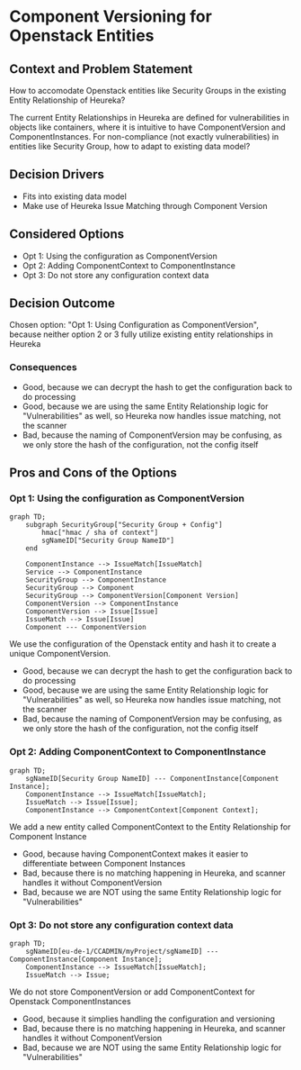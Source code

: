 # Component Versioning for Openstack Entities

## Context and Problem Statement

How to accomodate Openstack entities like Security Groups in the existing Entity Relationship of Heureka? 

The current Entity Relationships in Heureka are defined for vulnerabilities in objects like containers, where it is intuitive to have ComponentVersion and ComponentInstances. For non-compliance (not exactly vulnerabilities) in entities like Security Group, how to adapt to existing data model?

## Decision Drivers

* Fits into existing data model 
* Make use of Heureka Issue Matching through Component Version

## Considered Options

* Opt 1: Using the configuration as ComponentVersion
* Opt 2: Adding ComponentContext to ComponentInstance
* Opt 3: Do not store any configuration context data

## Decision Outcome

Chosen option: "Opt 1: Using Configuration as ComponentVersion", because neither option 2 or 3 fully utilize existing entity relationships in Heureka

### Consequences

* Good, because we can decrypt the hash to get the configuration back to do processing
* Good, because we are using the same Entity Relationship logic for "Vulnerabilities" as well, so Heureka now handles issue matching, not the scanner
* Bad, because the naming of ComponentVersion may be confusing, as we only store the hash of the configuration, not the config itself


## Pros and Cons of the Options

### Opt 1: Using the configuration as ComponentVersion
```mermaid
graph TD;
    subgraph SecurityGroup["Security Group + Config"]
        hmac["hmac / sha of context"]
        sgNameID["Security Group NameID"]
    end

    ComponentInstance --> IssueMatch[IssueMatch]
    Service --> ComponentInstance 
    SecurityGroup --> ComponentInstance
    SecurityGroup --> Component
    SecurityGroup --> ComponentVersion[Component Version]
    ComponentVersion --> ComponentInstance
    ComponentVersion --> Issue[Issue]
    IssueMatch --> Issue[Issue]
    Component --- ComponentVersion
```
We use the configuration of the Openstack entity and hash it to create a unique ComponentVersion.

* Good, because we can decrypt the hash to get the configuration back to do processing
* Good, because we are using the same Entity Relationship logic for "Vulnerabilities" as well, so Heureka now handles issue matching, not the scanner
* Bad, because the naming of ComponentVersion may be confusing, as we only store the hash of the configuration, not the config itself

### Opt 2: Adding ComponentContext to ComponentInstance
```mermaid
graph TD;
    sgNameID[Security Group NameID] --- ComponentInstance[Component Instance];
    ComponentInstance --> IssueMatch[IssueMatch];
    IssueMatch --> Issue[Issue];
    ComponentInstance --> ComponentContext[Component Context];
```
We add a new entity called ComponentContext to the Entity Relationship for Component Instance

* Good, because having ComponentContext makes it easier to differentiate between Component Instances
* Bad, because there is no matching happening in Heureka, and scanner handles it without ComponentVersion
* Bad, because we are NOT using the same Entity Relationship logic for "Vulnerabilities"

### Opt 3: Do not store any configuration context data
```mermaid
graph TD;
    sgNameID[eu-de-1/CCADMIN/myProject/sgNameID] --- ComponentInstance[Component Instance];
    ComponentInstance --> IssueMatch[IssueMatch];
    IssueMatch --> Issue;
```
We do not store ComponentVersion or add ComponentContext for Openstack ComponentInstances

* Good, because it simplies handling the configuration and versioning
* Bad, because there is no matching happening in Heureka, and scanner handles it without ComponentVersion
* Bad, because we are NOT using the same Entity Relationship logic for "Vulnerabilities"
